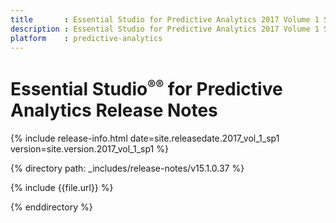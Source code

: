 ```yaml
---
title       : Essential Studio for Predictive Analytics 2017 Volume 1 Service Pack 1 Release Notes
description : Essential Studio for Predictive Analytics 2017 Volume 1 Service Pack 1 Release Notes
platform    : predictive-analytics
---
```


# Essential Studio<sup style="font-size:70%">&reg;</sup><sup style="font-size:70%">&reg;</sup> for Predictive Analytics Release Notes 

{% include release-info.html date=site.releasedate.2017_vol_1_sp1 version=site.version.2017_vol_1_sp1 %} 

{% directory path: _includes/release-notes/v15.1.0.37 %}

{% include {{file.url}} %}

{% enddirectory %}